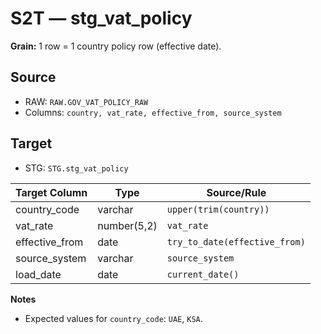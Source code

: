 # S2T — stg_vat_policy

**Grain:** 1 row = 1 country policy row (effective date).

## Source
- RAW: `RAW.GOV_VAT_POLICY_RAW`
- Columns: `country, vat_rate, effective_from, source_system`

## Target
- STG: `STG.stg_vat_policy`

| Target Column | Type | Source/Rule |
|---|---|---|
| country_code   | varchar     | `upper(trim(country))` |
| vat_rate       | number(5,2) | `vat_rate` |
| effective_from | date        | `try_to_date(effective_from)` |
| source_system  | varchar     | `source_system` |
| load_date      | date        | `current_date()` |

**Notes**
- Expected values for `country_code`: `UAE`, `KSA`.
